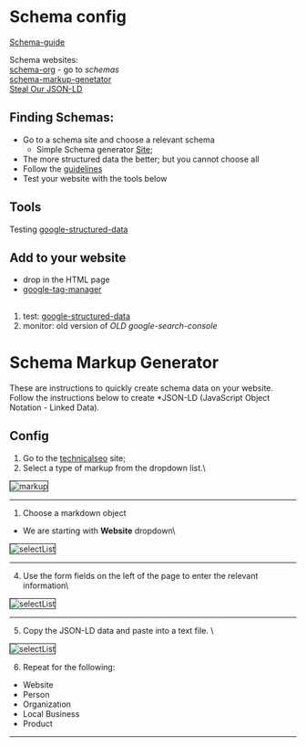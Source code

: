 # Schema config


[Schema-guide](https://yoast.com/structured-data-schema-ultimate-guide/)

Schema websites:\
[schema-org](https://schema.org/docs/schemas.html) - go to _schemas_\
[schema-markup-genetator](https://technicalseo.com/seo-tools/schema-markup-generator/)\
[Steal Our JSON-LD](https://jsonld.com/)


## Finding Schemas:
* Go to a schema site and choose a relevant schema
  * Simple Schema generator [Site](https://technicalseo.com/seo-tools/schema-markup-generator/);
* The more structured data the better; but you cannot choose all
* Follow the [guidelines](https://developers.google.com/search/docs/guides/sd-policies)
* Test your website with the tools below

## Tools
Testing 
[google-structured-data](https://search.google.com/structured-data/testing-tool/u/0/)

## Add to your website
* drop in the HTML page
* [google-tag-manager](https://tagmanager.google.com/#/home)

##
1. test: [google-structured-data](https://search.google.com/structured-data/testing-tool/u/0/)
2. monitor: old version of _OLD google-search-console_


# Schema Markup Generator

These are instructions to quickly create schema data on your website. Follow the instructions below to create *JSON-LD (JavaScript Object Notation - Linked Data).

## Config
1. Go to the [technicalseo](https://technicalseo.com/seo-tools/schema-markup-generator/) site;
2. Select a type of markup from the dropdown list.\

<img src="https://user-images.githubusercontent.com/32405690/52528596-69e7e600-2c97-11e9-82ec-848f4886b0e8.jpg" alt="markup"  border="1">

---
1. Choose a markdown object
* We are starting with **Website** dropdown\
<img src="https://user-images.githubusercontent.com/32405690/52528643-280b6f80-2c98-11e9-8232-d537bee42d6a.png" alt="selectList" border="1">

---
4. Use the form fields on the left of the page to enter the relevant information\
<img src="https://user-images.githubusercontent.com/32405690/52528600-8126d380-2c97-11e9-9364-0dafd52102c1.jpg" alt="selectList" border="1">

---
5. Copy the JSON-LD data and paste into a text file. \
<img src="https://user-images.githubusercontent.com/32405690/52528601-87b54b00-2c97-11e9-9453-edcd524455b7.jpg" alt="selectList" border="1">

6. Repeat for the following:
* Website
* Person
* Organization
* Local Business
* Product


---

